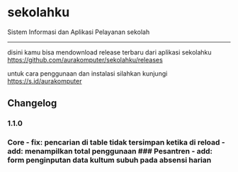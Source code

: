 # sekolahku

Sistem Informasi dan Aplikasi Pelayanan sekolah

---

disini kamu bisa mendownload release terbaru dari aplikasi sekolahku https://github.com/aurakomputer/sekolahku/releases

untuk cara penggunaan dan instalasi silahkan kunjungi https://s.id/aurakomputer

## Changelog
### 1.1.0
### Core  - fix: pencarian di table tidak tersimpan ketika di reload - add: menampilkan total penggunaan  ### Pesantren  - add: form penginputan data kultum subuh pada absensi harian
